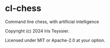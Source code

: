 # cl-chess
Command line chess, with artificial intelligence

Copyright (c) 2024 Iris Teyssier.

Licensed under MIT or Apache-2.0 at your option.
